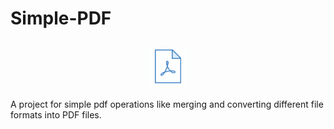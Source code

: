 # Simple-PDF
## <center> <img src="imgs\pdf1.gif" height="60" /> </center>
 
 
A project for simple pdf operations like merging and converting different file formats into PDF files.
